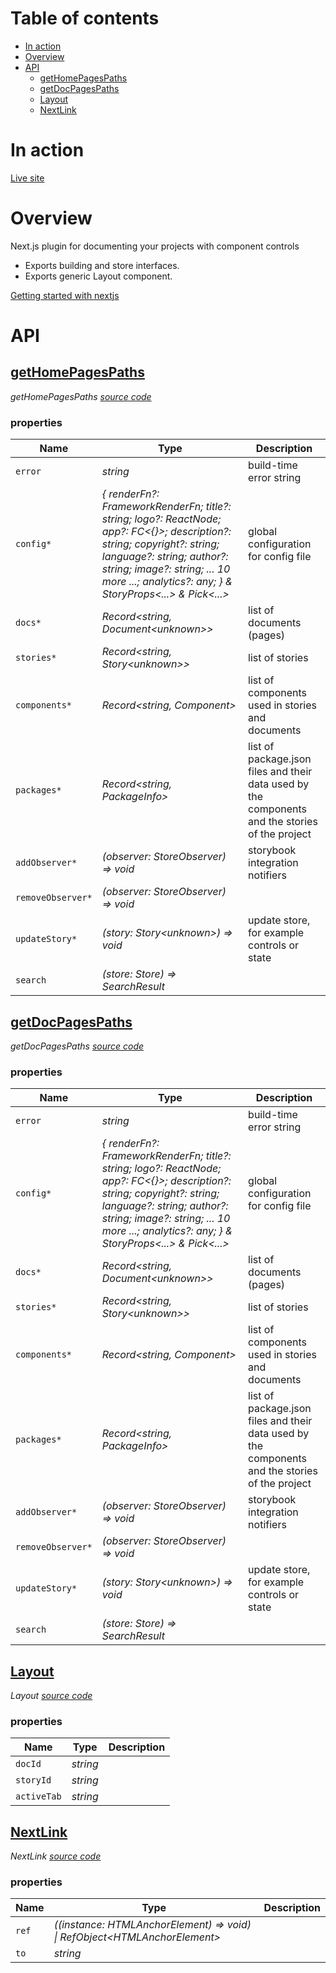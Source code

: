 # Table of contents

-   [In action](#in-action)
-   [Overview](#overview)
-   [API](#api)
    -   [<ins>getHomePagesPaths</ins>](#insgethomepagespathsins)
    -   [<ins>getDocPagesPaths</ins>](#insgetdocpagespathsins)
    -   [<ins>Layout</ins>](#inslayoutins)
    -   [<ins>NextLink</ins>](#insnextlinkins)

# In action

[Live site](https://nextjs.component-controls.com)

# Overview

Next.js plugin for documenting your projects with component controls

-   Exports building and store interfaces.
-   Exports generic Layout component.

[Getting started with nextjs](https://component-controls.com/tutorial/getting-started/nextjs)

# API

<react-docgen-typescript path="./src" />

<!-- START-REACT-DOCGEN-TYPESCRIPT -->

## <ins>getHomePagesPaths</ins>

_getHomePagesPaths [source code](https://github.com/ccontrols/component-controls/tree/master/integrations/nextjs-plugin/src/page-links.ts)_

### properties

| Name              | Type                                                                                                                                                                                                                                                       | Description                                                                                     |
| ----------------- | ---------------------------------------------------------------------------------------------------------------------------------------------------------------------------------------------------------------------------------------------------------- | ----------------------------------------------------------------------------------------------- |
| `error`           | _string_                                                                                                                                                                                                                                                   | build-time error string                                                                         |
| `config*`         | _{ renderFn?: FrameworkRenderFn; title?: string; logo?: ReactNode; app?: FC&lt;{}>; description?: string; copyright?: string; language?: string; author?: string; image?: string; ... 10 more ...; analytics?: any; } & StoryProps&lt;...> & Pick&lt;...>_ | global configuration for config file                                                            |
| `docs*`           | _Record&lt;string, Document&lt;unknown>>_                                                                                                                                                                                                                  | list of documents (pages)                                                                       |
| `stories*`        | _Record&lt;string, Story&lt;unknown>>_                                                                                                                                                                                                                     | list of stories                                                                                 |
| `components*`     | _Record&lt;string, Component>_                                                                                                                                                                                                                             | list of components used in stories and documents                                                |
| `packages*`       | _Record&lt;string, PackageInfo>_                                                                                                                                                                                                                           | list of package.json files and their data used by the components and the stories of the project |
| `addObserver*`    | _(observer: StoreObserver) => void_                                                                                                                                                                                                                        | storybook integration notifiers                                                                 |
| `removeObserver*` | _(observer: StoreObserver) => void_                                                                                                                                                                                                                        |                                                                                                 |
| `updateStory*`    | _(story: Story&lt;unknown>) => void_                                                                                                                                                                                                                       | update store, for example controls or state                                                     |
| `search`          | _(store: Store) => SearchResult_                                                                                                                                                                                                                           |                                                                                                 |

## <ins>getDocPagesPaths</ins>

_getDocPagesPaths [source code](https://github.com/ccontrols/component-controls/tree/master/integrations/nextjs-plugin/src/page-links.ts)_

### properties

| Name              | Type                                                                                                                                                                                                                                                       | Description                                                                                     |
| ----------------- | ---------------------------------------------------------------------------------------------------------------------------------------------------------------------------------------------------------------------------------------------------------- | ----------------------------------------------------------------------------------------------- |
| `error`           | _string_                                                                                                                                                                                                                                                   | build-time error string                                                                         |
| `config*`         | _{ renderFn?: FrameworkRenderFn; title?: string; logo?: ReactNode; app?: FC&lt;{}>; description?: string; copyright?: string; language?: string; author?: string; image?: string; ... 10 more ...; analytics?: any; } & StoryProps&lt;...> & Pick&lt;...>_ | global configuration for config file                                                            |
| `docs*`           | _Record&lt;string, Document&lt;unknown>>_                                                                                                                                                                                                                  | list of documents (pages)                                                                       |
| `stories*`        | _Record&lt;string, Story&lt;unknown>>_                                                                                                                                                                                                                     | list of stories                                                                                 |
| `components*`     | _Record&lt;string, Component>_                                                                                                                                                                                                                             | list of components used in stories and documents                                                |
| `packages*`       | _Record&lt;string, PackageInfo>_                                                                                                                                                                                                                           | list of package.json files and their data used by the components and the stories of the project |
| `addObserver*`    | _(observer: StoreObserver) => void_                                                                                                                                                                                                                        | storybook integration notifiers                                                                 |
| `removeObserver*` | _(observer: StoreObserver) => void_                                                                                                                                                                                                                        |                                                                                                 |
| `updateStory*`    | _(story: Story&lt;unknown>) => void_                                                                                                                                                                                                                       | update store, for example controls or state                                                     |
| `search`          | _(store: Store) => SearchResult_                                                                                                                                                                                                                           |                                                                                                 |

## <ins>Layout</ins>

_Layout [source code](https://github.com/ccontrols/component-controls/tree/master/integrations/nextjs-plugin/src/components/Layout.tsx)_

### properties

| Name        | Type     | Description |
| ----------- | -------- | ----------- |
| `docId`     | _string_ |             |
| `storyId`   | _string_ |             |
| `activeTab` | _string_ |             |

## <ins>NextLink</ins>

_NextLink [source code](https://github.com/ccontrols/component-controls/tree/master/integrations/nextjs-plugin/src/components/NextLink.tsx)_

### properties

| Name  | Type                                                                         | Description |
| ----- | ---------------------------------------------------------------------------- | ----------- |
| `ref` | _((instance: HTMLAnchorElement) => void) \| RefObject&lt;HTMLAnchorElement>_ |             |
| `to`  | _string_                                                                     |             |

<!-- END-REACT-DOCGEN-TYPESCRIPT -->

